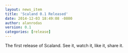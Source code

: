 ```yaml
---
layout: news_item
title: 'Scaland 0.1 Released'
date: 2014-12-03 18:49:08 -0800
author: alanrodas
version: 0.1
categories: [release]
---
```


The first release of Scaland. See it, watch it, like it, share it.
